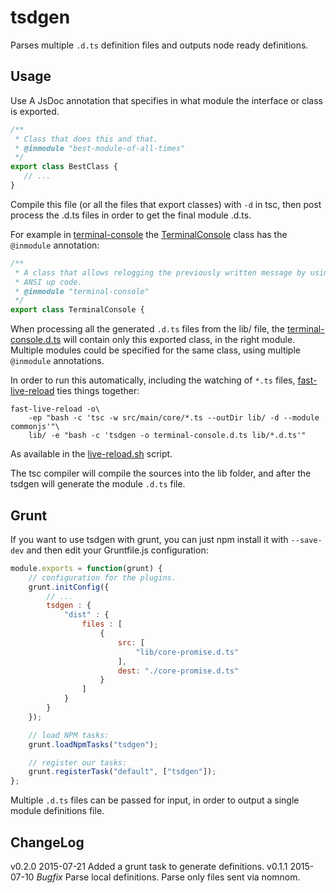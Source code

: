 # tsdgen

Parses multiple `.d.ts` definition files and outputs node ready
definitions.

## Usage

Use A JsDoc annotation that specifies in what module the interface or class is exported.

```typescript
/**
 * Class that does this and that.
 * @inmodule "best-module-of-all-times"
 */
export class BestClass {
   // ...
}
```

Compile this file (or all the files that export classes) with `-d` in tsc,
then post process the .d.ts files in order to get the final module .d.ts.

For example in [terminal-console](https://github.com/bmustiata/terminal-console/#terminal-console) the 
[TerminalConsole](https://github.com/bmustiata/terminal-console/blob/master/src/main/core/TerminalConsole.ts) class has the `@inmodule` annotation:

```typescript
/**
 * A class that allows relogging the previously written message by using the
 * ANSI up code.
 * @inmodule "terminal-console"
 */
export class TerminalConsole {
```

When processing all the generated `.d.ts` files from the lib/ file, the [terminal-console.d.ts](https://github.com/bmustiata/terminal-console/blob/master/terminal-console.d.ts) will contain only this exported class, in the right module. Multiple modules could be specified for the same class, using multiple `@inmodule` annotations.

In order to run this automatically, including the watching of `*.ts` files, [fast-live-reload](https://github.com/bmustiata/fast-live-reload#fast-live-reload) ties things together:

```
fast-live-reload -o\
    -ep "bash -c 'tsc -w src/main/core/*.ts --outDir lib/ -d --module commonjs'"\
    lib/ -e "bash -c 'tsdgen -o terminal-console.d.ts lib/*.d.ts'"
```

As available in the [live-reload.sh](https://github.com/bmustiata/terminal-console/blob/master/live-reload.sh) script.

The tsc compiler will compile the sources into the lib folder, and after the tsdgen will generate the module `.d.ts` file.

## Grunt

If you want to use tsdgen with grunt, you can just npm install it with `--save-dev`
and then edit your Gruntfile.js configuration:

```javascript
module.exports = function(grunt) {
    // configuration for the plugins.
    grunt.initConfig({
        // ...
        tsdgen : {
            "dist" : {
                files : [
                    {
                        src: [
                            "lib/core-promise.d.ts"
                        ],
                        dest: "./core-promise.d.ts"
                    }
                ]
            }
        }
    });

    // load NPM tasks:
    grunt.loadNpmTasks("tsdgen");

    // register our tasks:
    grunt.registerTask("default", ["tsdgen"]);
};

```

Multiple `.d.ts` files can be passed for input, in order to output a single
module definitions file.

## ChangeLog

v0.2.0 2015-07-21 Added a grunt task to generate definitions.
v0.1.1 2015-07-10 *Bugfix* Parse local definitions. Parse only files sent via nomnom.
